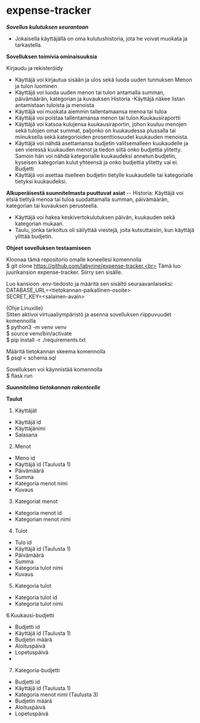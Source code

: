 # expense-tracker

***Sovellus kulutuksen seurantaan***

- Jokaisella käyttäjällä on oma kulutushistoria, jota he voivat muokata ja tarkastella.
  
**Sovelluksen toimivia ominaisuuksia**

Kirjaudu ja rekisteröidy
- Käyttäjä voi kirjautua sisään ja ulos sekä luoda uuden tunnuksen
Menon ja tulon luominen
- Käyttäjä voi luoda uuden menon tai tulon antamalla summan, päivämäärän, kategorian ja kuvauksen
Historia
-Käyttäjä näkee listan antamistaan tuloista ja menoista
- Käyttäjä voi muokata aiemmin tallentamaansa menoa tai tuloa 
- Käyttäjä voi poistaa tallentamansa menon tai tulon 
Kuukausiraportti
- Käyttäjä voi katsoa kulujensa kuukausiraportin, johon kuuluu menojen sekä tulojen omat summat, paljonko on kuukaudessa plussalla tai miinuksella sekä kategorioiden prosenttiosuudet kuukauden menoista.
- Käyttäjä voi nähdä asettamansa budjetin valitsemalleen kuukaudelle ja sen vieressä kuukauden menot ja tiedon siitä onko budjettia ylitetty. Samoin hän voi nähdä kategorialle kuukaudeksi annetun budjetin, kyseisen kategorian kulut yhteensä ja onko budjettia ylitetty vai ei.
Budjetti
- Käyttäjä voi asettaa itselleen budjetin tietylle kuukaudelle tai kategorialle tietyksi kuukaudeksi.

**Alkuperäisestä suunnitelmasta puuttuvat asiat**
-- Historia: Käyttäjä voi etsiä tiettyä menoa tai tuloa suodattamalla summan, päivämäärän, kategorian tai kuvauksen perusteella.
- Käyttäjä voi hakea keskivertokulutuksen päivän, kuukauden sekä kategorian mukaan.
- Taulu, jonka tarkoitus oli säilyttää viestejä, joita kutsuttaisiin, kun käyttäjä ylittää budjetin.

**Ohjeet sovelluksen testaamiseen**

Kloonaa tämä repositorio omalle koneellesi komennolla<br>
$ git clone https://github.com/labyrine/expense-tracker.<br> 
Tämä luo juurikansion expense-tracker. Siirry sen sisälle.

Luo kansioon .env-tiedosto ja määritä sen sisältö seuraavanlaiseksi:<br>
DATABASE_URL=\<tietokannan-paikallinen-osoite\><br>
SECRET_KEY=\<salainen-avain\>

(Ohje Linuxille)<br>
  Sitten aktivoi virtuaaliympäristö ja asenna sovelluksen riippuvuudet komennoilla<br>
  $ python3 -m venv venv<br>
  $ source venv/bin/activate<br>
  $ pip install -r ./requirements.txt

Määritä tietokannan skeema komennolla<br>
  $ psql < schema.sql

Sovelluksen voi käynnistää komennolla<br>
  $ flask run
                   
***Suunnitelma tietokannan rakenteelle***

**Taulut**

1. Käyttäjät
- Käyttäjä id
- Käyttäjänimi
- Salasana

2. Menot
- Meno id
- Käyttäjä id (Taulusta 1)
- Päivämäärä
- Summa
- Kategoria menot nimi
- Kuvaus

3. Kategoriat menot
- Kategoria menot id
- Kategorian menot nimi

4. Tulot
- Tulo id
- Käyttäjä id (Taulusta 1)
- Päivämäärä
- Summa
- Kategoria tulot nimi
- Kuvaus

5. Kategoria tulot
- Kategoria tulot id
- Kategoria tulot nimi

6.Kuukausi-budjetti
- Budjetti id
- Käyttäjä id (Taulusta 1)
- Budjetin määrä
- Aloituspäivä
- Lopetuspäivä
- 
7. Kategoria-budjetti
- Budjetti id
- Käyttäjä id (Taulusta 1)
- Kategoria menot nimi (Taulusta 3)
- Budjetin määrä
- Aloituspäivä
- Lopetuspäivä

